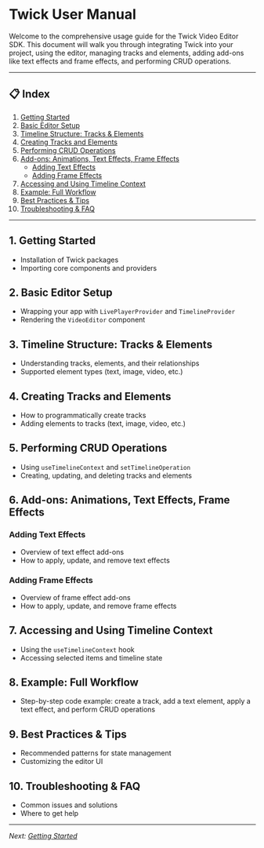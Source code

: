 # Twick User Manual

Welcome to the comprehensive usage guide for the Twick Video Editor SDK. This document will walk you through integrating Twick into your project, using the editor, managing tracks and elements, adding add-ons like text effects and frame effects, and performing CRUD operations.

---

## 📋 Index

1. [Getting Started](#getting-started)
2. [Basic Editor Setup](#basic-editor-setup)
3. [Timeline Structure: Tracks & Elements](#timeline-structure-tracks--elements)
4. [Creating Tracks and Elements](#creating-tracks-and-elements)
5. [Performing CRUD Operations](#performing-crud-operations)
6. [Add-ons: Animations, Text Effects, Frame Effects](#add-ons-animations-text-effects-frame-effects)
    - [Adding Text Effects](#adding-text-effects)
    - [Adding Frame Effects](#adding-frame-effects)
7. [Accessing and Using Timeline Context](#accessing-and-using-timeline-context)
8. [Example: Full Workflow](#example-full-workflow)
9. [Best Practices & Tips](#best-practices--tips)
10. [Troubleshooting & FAQ](#troubleshooting--faq)

---

## 1. Getting Started

- Installation of Twick packages
- Importing core components and providers

## 2. Basic Editor Setup

- Wrapping your app with `LivePlayerProvider` and `TimelineProvider`
- Rendering the `VideoEditor` component

## 3. Timeline Structure: Tracks & Elements

- Understanding tracks, elements, and their relationships
- Supported element types (text, image, video, etc.)

## 4. Creating Tracks and Elements

- How to programmatically create tracks
- Adding elements to tracks (text, image, video, etc.)

## 5. Performing CRUD Operations

- Using `useTimelineContext` and `setTimelineOperation`
- Creating, updating, and deleting tracks and elements

## 6. Add-ons: Animations, Text Effects, Frame Effects

### Adding Text Effects

- Overview of text effect add-ons
- How to apply, update, and remove text effects

### Adding Frame Effects

- Overview of frame effect add-ons
- How to apply, update, and remove frame effects

## 7. Accessing and Using Timeline Context

- Using the `useTimelineContext` hook
- Accessing selected items and timeline state

## 8. Example: Full Workflow

- Step-by-step code example: create a track, add a text element, apply a text effect, and perform CRUD operations

## 9. Best Practices & Tips

- Recommended patterns for state management
- Customizing the editor UI

## 10. Troubleshooting & FAQ

- Common issues and solutions
- Where to get help

---

_Next: [Getting Started](#getting-started)_
